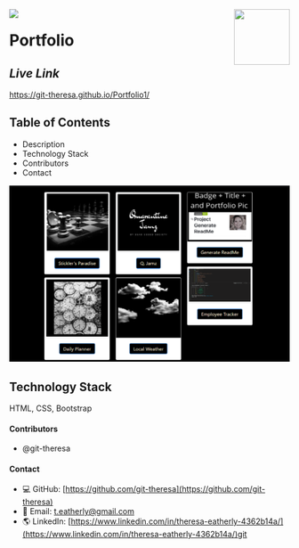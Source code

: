 <img align="left" src= "https://img.shields.io/badge/License-MIT-green">

<img align="right" width="100" height="100" src="https://avatars2.githubusercontent.com/u/57425164?v=4">

 
#   
 
  # **Portfolio**
  
  ##  **_Live Link_** 
  https://git-theresa.github.io/Portfolio1/
  
  ##  **Table of Contents**
  * Description
  * Technology Stack
  * Contributors
  * Contact
  
 
 

 <img src= "assets/images/portfolio1.png" alt="screenshot" />
 
 
  ## **Technology Stack**
 HTML, CSS, Bootstrap


  #### **Contributors** 
* @git-theresa

#### **Contact**
* :computer:  GitHub: [https://github.com/git-theresa](https://github.com/git-theresa) 
* :e-mail:  Email: [t.eatherly@gmail.com](t.eatherly@gmail.com)
* :earth_americas:  LinkedIn: [https://www.linkedin.com/in/theresa-eatherly-4362b14a/](https://www.linkedin.com/in/theresa-eatherly-4362b14a/)git 